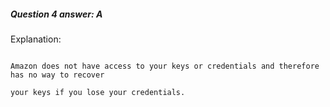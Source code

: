 ##### Question 4 answer: A

Explanation:

```

Amazon does not have access to your keys or credentials and therefore has no way to recover

your keys if you lose your credentials.

```

